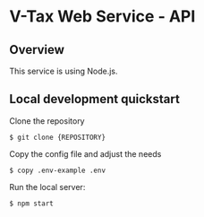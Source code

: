 # V-Tax Web Service - API

## Overview
This service is using Node.js.

## Local development quickstart
Clone the repository
```
$ git clone {REPOSITORY}
```

Copy the config file and adjust the needs
```
$ copy .env-example .env
```

Run the local server:
```
$ npm start
```
